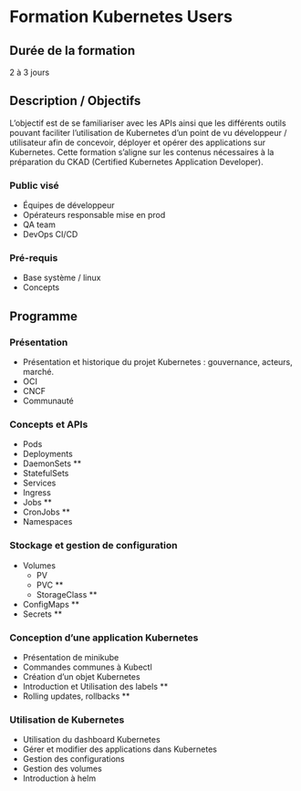 # Formation Kubernetes Users

## Durée de la formation

2 à 3 jours

## Description / Objectifs

L’objectif est de se familiariser avec les APIs ainsi que les différents outils pouvant faciliter l’utilisation de Kubernetes d’un point de vu développeur / utilisateur afin de concevoir, déployer et opérer des applications sur Kubernetes. Cette formation s’aligne sur les contenus nécessaires à la préparation du CKAD (Certified Kubernetes Application Developer).

### Public visé

- Équipes de développeur
- Opérateurs responsable mise en prod
- QA team
- DevOps CI/CD

### Pré-requis

- Base système / linux
- Concepts

## Programme

### Présentation

- Présentation et historique du projet Kubernetes : gouvernance, acteurs, marché.
- OCI
- CNCF
- Communauté

### Concepts et APIs

- Pods
- Deployments
- DaemonSets \*\*
- StatefulSets
- Services
- Ingress
- Jobs \*\*
- CronJobs \*\*
- Namespaces

### Stockage et gestion de configuration

- Volumes
  - PV
  - PVC \*\*
  - StorageClass \*\*
- ConfigMaps \*\*
- Secrets \*\*

### Conception d’une application Kubernetes

- Présentation de minikube
- Commandes communes à Kubectl
- Création d’un objet Kubernetes
- Introduction et Utilisation des labels \*\*
- Rolling updates, rollbacks \*\*

### Utilisation de Kubernetes

- Utilisation du dashboard Kubernetes
- Gérer et modifier des applications dans Kubernetes
- Gestion des configurations
- Gestion des volumes
- Introduction à helm
